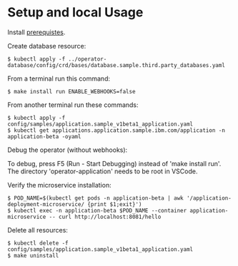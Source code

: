 # Setup and local Usage

Install [prerequistes](Prerequisites.md).

Create database resource:

```
$ kubectl apply -f ../operator-database/config/crd/bases/database.sample.third.party_databases.yaml
```

From a terminal run this command:

```
$ make install run ENABLE_WEBHOOKS=false
```

From another terminal run these commands:

```
$ kubectl apply -f config/samples/application.sample_v1beta1_application.yaml
$ kubectl get applications.application.sample.ibm.com/application -n application-beta -oyaml
```

Debug the operator (without webhooks):

To debug, press F5 (Run - Start Debugging) instead of 'make install run'. The directory 'operator-application' needs to be root in VSCode.

Verify the microservice installation:

```
$ POD_NAME=$(kubectl get pods -n application-beta | awk '/application-deployment-microservice/ {print $1;exit}')
$ kubectl exec -n application-beta $POD_NAME --container application-microservice -- curl http://localhost:8081/hello
```

Delete all resources:

```
$ kubectl delete -f config/samples/application.sample_v1beta1_application.yaml
$ make uninstall
```